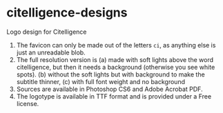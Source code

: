 citelligence-designs
====================

Logo design for Citelligence

1. The favicon can only be made out of the letters `ci`, as anything else is just an unreadable blob.
2. The full resolution version is (a) made with soft lights above the word citelligence, but then it needs a background (otherwise you see white spots). (b) without the soft lights but with background to make the subtitle thinner, (c) with full font weight and no background
3. Sources are available in Photoshop CS6 and Adobe Acrobat PDF.
4. The logotype is available in TTF format and is provided under a Free license.
